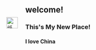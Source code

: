 <div style="display: flex; align-items: center;">
  <img src="https://cdn.pixabay.com/animation/2025/06/02/00/11/00-11-22-330_256.gif" alt="纸盒小猫gif" style="width:30px; margin-right:20px;">
  <div>
      <h2> welcome!</h2>
      <h3>This's My New Place!</h3> 
      <h4>I love China</h4> 
  </div>
</div>